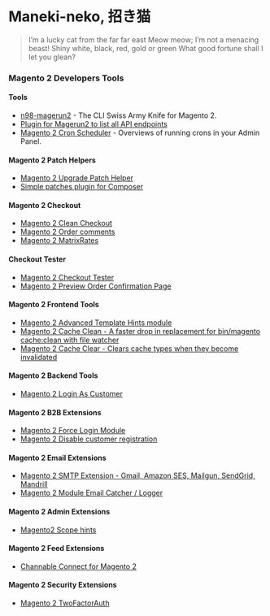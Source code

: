 # Maneki-neko, 招き猫


> I’m a lucky cat from the far far east
Meow meow; I’m not a menacing beast!
Shiny white, black, red, gold or green
What good fortune shall I let you glean?


### Magento 2 Developers Tools


#### Tools
- [n98-magerun2](http://magerun.net/) - The CLI Swiss Army Knife for Magento 2.
- [Plugin for Magerun2 to list all API endpoints](https://github.com/bitExpert/magerun2-list-api-endpoints)
- [Magento 2 Cron Scheduler](https://github.com/kiwicommerce/magento2-cron-scheduler) - Overviews of running crons in your Admin Panel.



#### Magento 2 Patch Helpers
- [Magento 2 Upgrade Patch Helper](https://github.com/AmpersandHQ/ampersand-magento2-upgrade-patch-helper)
- [Simple patches plugin for Composer](https://github.com/cweagans/composer-patches)



#### Magento 2 Checkout
- [Magento 2 Clean Checkout](https://github.com/danslo/CleanCheckout)
- [Magento 2 Order comments](https://github.com/boldcommerce/magento2-ordercomments)
- [Magento 2 MatrixRates](https://github.com/webshopapps/module-matrixrate)



#### Checkout Tester
- [Magento 2 Checkout Tester](https://github.com/yireo/Yireo_CheckoutTester2)
- [Magento 2 Preview Order Confirmation Page](https://github.com/magepal/magento2-preview-checkout-success-page/)



#### Magento 2 Frontend Tools
- [Magento 2 Advanced Template Hints module](https://github.com/ho-nl/magento2-Ho_Templatehints)
- [Magento 2 Cache Clean - A faster drop in replacement for bin/magento cache:clean with file watcher](https://github.com/mage2tv/magento-cache-clean)
- [Magento 2 Cache Clear - Clears cache types when they become invalidated](https://github.com/danslo/CacheClear)


#### Magento 2 Backend Tools
- [Magento 2 Login As Customer](https://github.com/magefan/module-login-as-customer)



#### Magento 2 B2B Extensions
- [Magento 2 Force Login Module](https://github.com/bitExpert/magento2-force-login)
- [Magento 2 Disable customer registration](https://github.com/deved-it/magento2-disable-customer-registration)



#### Magento 2 Email Extensions
- [Magento 2 SMTP Extension - Gmail, Amazon SES, Mailgun, SendGrid, Mandrill](https://github.com/mageplaza/magento-2-smtp)
- [Magento 2 Module Email Catcher / Logger](https://github.com/experius/Magento-2-Module-Experius-Email-Catcher)



#### Magento 2 Admin Extensions
- [Magento2 Scope hints](https://github.com/avstudnitz/AvS_ScopeHint2)



#### Magento 2 Feed Extensions
- [Channable Connect for Magento 2](https://github.com/Magmodules/magento2-channable)



#### Magento 2 Security Extensions
- [Magento 2 TwoFactorAuth](https://github.com/magento/magespecialist_TwoFactorAuth)
